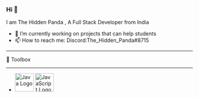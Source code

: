 ### Hi 👋
I am The Hidden Panda , A Full Stack Developer from India

- 🔭 I’m currently working on projects that can help students 
- 📫 How to reach me: Discord:The_Hidden_Panda#8715
---

🧰 Toolbox

---
- <img src="https://cdn.worldvectorlogo.com/logos/java-4.svg" alt="Java Logo" width="50" height="50"/> <img src="https://cdn.worldvectorlogo.com/logos/javascript-1.svg" alt="JavaScript Logo" width="50" height="50"/> 

